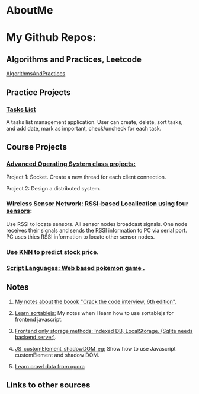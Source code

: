 # AboutMe

# My Github Repos:

## Algorithms and Practices, Leetcode
[AlgorithmsAndPractices](https://github.com/DayuanTan/AlgorithmsAndPractices)

## Practice Projects

### [Tasks List](https://github.com/DayuanTan/app_tasks_list)
A tasks list management application. User can create, delete, sort tasks, and add date, mark as important, check/uncheck for each task.


## Course Projects

### [Advanced Operating System class projects: ](https://github.com/DayuanTan/DistributedSystemDesign)
Project 1: Socket. Create a new thread for each client connection.

Project 2: Design a distributed system.

### [Wireless Sensor Network: RSSI-based Localication using four sensors](https://github.com/DayuanTan/CMSC684wsn):
Use RSSI to locate sensors. All sensor nodes broadcast signals. One node receives their signals and sends the RSSI information to PC via serial port. PC uses thies RSSI information to locate other sensor nodes.

### [Use KNN to predict stock price](https://github.com/DayuanTan/knn_predictprice).

### [Script Languages: Web based pokemon game ](https://github.com/DayuanTan/pokemon_web_game).



## Notes

1. [My notes about the boook "Crack the code interview, 6th edition".](https://github.com/DayuanTan/CrackCodeInterviewAndLeetcode/tree/master)

2. [Learn sortablejs:](https://github.com/DayuanTan/learn_sortablejs)
My notes when I learn how to use sortablejs for frontend javascript.

3. [Frontend only storage methods: Indexed DB, LocalStorage. (Sqlite needs backend server)](https://github.com/DayuanTan/sqlite_example).

4. [JS_customElement_shadowDOM_eg:](https://github.com/DayuanTan/JS_customElement_shadowDOM_eg)
Show how to use Javascript customElement and shadow DOM.

5. [Learn crawl data from quora](https://github.com/DayuanTan/learn_crawl_quora)

## Links to other sources


